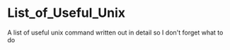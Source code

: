# List_of_Useful_Unix
A list of useful unix command written out in detail so I don't forget what to do 
